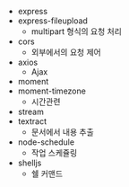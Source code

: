 
- express
- express-fileupload
  - multipart 형식의 요청 처리
- cors
  - 외부에서의 요청 제어
- axios
  - Ajax
- moment
- moment-timezone
  - 시간관련
- stream
- textract
  - 문서에서 내용 추출
- node-schedule
  - 작업 스케쥴링
- shelljs
  - 쉘 커맨드

